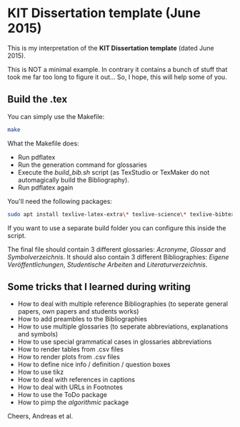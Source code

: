 KIT Dissertation template (June 2015)
==========

This is my interpretation of the **KIT Dissertation template** (dated June 2015).

This is NOT a minimal example. In contrary it contains a bunch of stuff that took me far too long to figure it out...
So, I hope, this will help some of you.

Build the .tex
------

You can simply use the Makefile:
```bash
make
```
What the Makefile does:
- Run pdflatex
- Run the generation command for glossaries
- Execute the *build_bib.sh* script (as TexStudio or TexMaker do not automagically build the Bibliography).
- Run pdflatex again

You'll need the following packages:
```bash
sudo apt install texlive-latex-extra\* texlive-science\* texlive-bibtex-extra texlive-generic-extra
```

If you want to use a separate build folder you can configure this inside the script.

The final file should contain 3 different glossaries: *Acronyme*, *Glossar* and *Symbolverzeichnis*.
It should also contain 3 different Bibliographies: *Eigene Veröffentlichungen*, *Studentische Arbeiten* and *Literaturverzeichnis*.

Some tricks that I learned during writing
------------

- How to deal with multiple reference Bibliographies (to seperate general papers, own papers and students works)
- How to add preambles to the Bibliographies
- How to use multiple glossaries (to seperate abbreviations, explanations and symbols)
- How to use special grammatical cases in glossaries abbreviations
- How to render tables from .csv files
- How to render plots from .csv files
- How to define nice info / definition / question boxes
- How to use tikz
- How to deal with references in captions
- How to deal with URLs in Footnotes
- How to use the ToDo package
- How to pimp the *algorithmic* package



Cheers,
Andreas et al.
